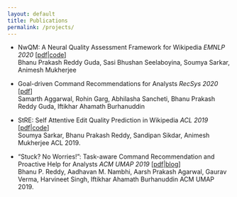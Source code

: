 ```yaml
---
layout: default
title: Publications
permalink: /projects/
---
```

* NwQM: A Neural Quality Assessment Framework for Wikipedia *EMNLP 2020* \[[pdf](https://www.aclweb.org/anthology/2020.emnlp-main.674.pdf)|[code](https://github.com/sasibhushan3/NwQM_EMNLP)\]  
  Bhanu Prakash Reddy Guda, Sasi Bhushan Seelaboyina, Soumya Sarkar, Animesh Mukherjee

* Goal-driven Command Recommendations for Analysts *RecSys 2020* \[[pdf](https://arxiv.org/pdf/2011.06237)\]  
  Samarth Aggarwal, Rohin Garg, Abhilasha Sancheti, Bhanu Prakash Reddy Guda, Iftikhar Ahamath Burhanuddin

* StRE: Self Attentive Edit Quality Prediction in Wikipedia *ACL 2019* \[[pdf](https://arxiv.org/pdf/1906.04678)|[code](https://github.com/bhanu77prakash/StRE)\]  
  Soumya Sarkar, Bhanu Prakash Reddy, Sandipan Sikdar, Animesh Mukherjee ACL 2019.  

* “Stuck? No Worries!”: Task-aware Command Recommendation and Proactive Help for Analysts *ACM UMAP 2019* \[[pdf](https://arxiv.org/abs/1906.08973)|[blog](https://gaurav22verma.github.io/TaskAwareCommandRecommendation.html)\]  
  Bhanu P. Reddy, Aadhavan M. Nambhi, Aarsh Prakash Agarwal, Gaurav Verma, Harvineet Singh, Iftikhar Ahamath Burhanuddin ACM UMAP 2019.  
